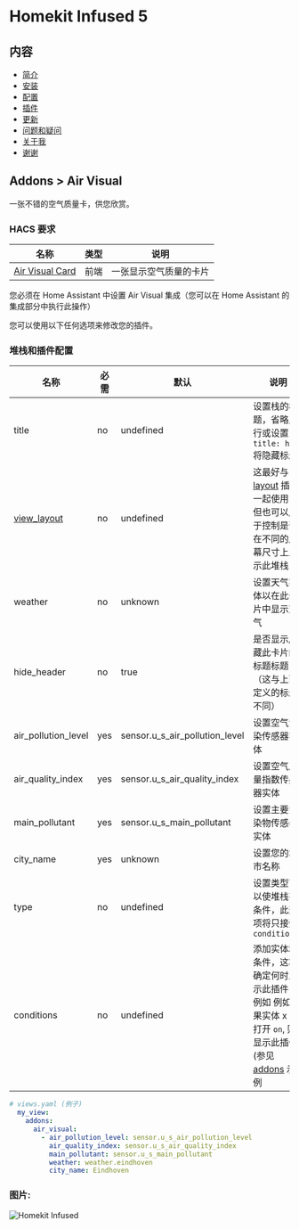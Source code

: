 # Homekit Infused 5

## 内容
- [简介](index.md)
- [安装](installation.md)
- [配置](configuration.md)
- [插件](addons.md)
- [更新](updates.md)
- [问题和疑问](issues.md)
- [关于我](about.md)
- [谢谢](thanks.md)

## Addons > Air Visual

一张不错的空气质量卡，供您欣赏。

### HACS 要求

| 名称 | 类型  | 说明 |
|----------------------------------|-------------|---------------------------------------------------------------------------------------------------------------------------------------------------------------------------------------------------------|
| [Air Visual Card](https://github.com/dnguyen800/air-visual-card) | 前端 | 一张显示空气质量的卡片 |

您必须在 Home Assistant 中设置 Air Visual 集成（您可以在 Home Assistant 的集成部分中执行此操作）

您可以使用以下任何选项来修改您的插件。

### 堆栈和插件配置

| 名称 | 必需 | 默认 | 说明 |
|----------------------------------|-------------|----------------------|-----------------------------------------------------------------------------------------------------------------------------------------------------------------------------------|
| title | no | undefined | 设置栈的标题，省略此行或设置 `title: hide` 将隐藏标题 |
| [view_layout](layout.md#view-layout) | no | undefined | 这最好与 [layout](layout.md#view-layout) 插件一起使用，但也可以用于控制是否在不同的屏幕尺寸上显示此堆栈 |
| weather | no | unknown | 设置天气实体以在此卡片中显示天气 |
| hide_header | no | true | 是否显示/隐藏此卡片的标题标题（这与上面定义的标题不同） |
| air_pollution_level | yes | sensor.u_s_air_pollution_level | 设置空气污染传感器实体 |
| air_quality_index | yes | sensor.u_s_air_quality_index | 设置空气质量指数传感器实体 |
| main_pollutant | yes | sensor.u_s_main_pollutant | 设置主要污染物传感器实体 |
| city_name | yes | unknown | 设置您的城市名称 |
| type | no | undefined | 设置类型可以使堆栈有条件，此选项将只接受 `conditional` |
| conditions | no | undefined | 添加实体和条件，这将确定何时显示此插件，例如 例如如果实体 x 已打开 `on`, 则显示此插件 (参见 [addons](../addons.md) 示例 |


```yaml
# views.yaml (例子)
  my_view:
    addons:
      air_visual:
        - air_pollution_level: sensor.u_s_air_pollution_level
          air_quality_index: sensor.u_s_air_quality_index
          main_pollutant: sensor.u_s_main_pollutant
          weather: weather.eindhoven
          city_name: Eindhoven
```

### 图片:

![Homekit Infused](../images/hki-air-visual.png)

